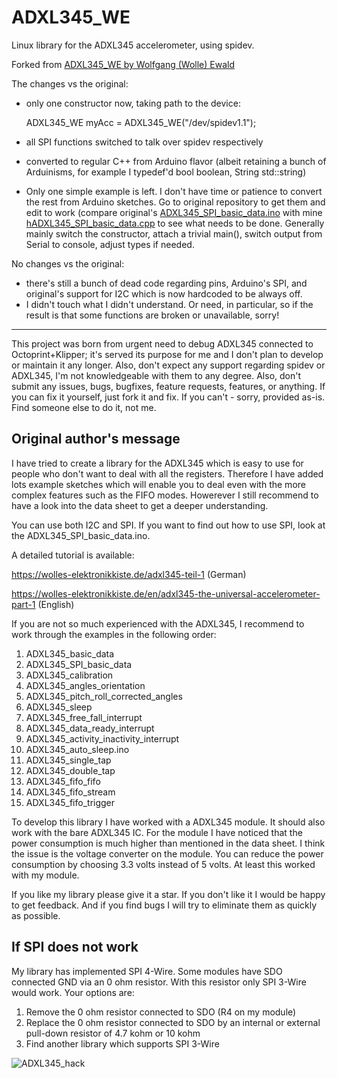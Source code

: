 # ADXL345_WE
Linux library for the ADXL345 accelerometer, using spidev. 

Forked from [ADXL345_WE by Wolfgang (Wolle) Ewald](https://github.com/wollewald/ADXL345_WE)

The changes vs the original:

- only one constructor now, taking path to the device:

    ADXL345_WE myAcc = ADXL345_WE("/dev/spidev1.1");

- all SPI functions switched to talk over spidev respectively
- converted to regular C++ from Arduino flavor (albeit retaining a bunch of Arduinisms, for example I typedef'd bool boolean, String std::string)
- Only one simple example is left. I don't have time or patience to convert the rest from Arduino sketches. Go to original repository to get them and edit to work (compare original's [ADXL345_SPI_basic_data.ino](https://github.com/wollewald/ADXL345_WE/blob/main/examples/ADXL345_SPI_basic_data/ADXL345_SPI_basic_data.ino) with mine [hADXL345_SPI_basic_data.cpp](https://github.com/bwucke/ADXL345_WE/blob/main/examples/ADXL345_basic_data/ADXL345_basic_data.cpp) to see what needs to be done. Generally mainly switch the constructor, attach a trivial main(), switch output from Serial to console, adjust types if needed.

No changes vs the original:

- there's still a bunch of dead code regarding pins, Arduino's SPI, and original's support for I2C which is now hardcoded to be always off.
- I didn't touch what I didn't understand. Or need, in particular, so if the result is that some functions are broken or unavailable, sorry!

---

This project was born from urgent need to debug ADXL345 connected to Octoprint+Klipper; it's served its purpose for me and I don't plan to develop or maintain it any longer. Also, don't expect any support regarding spidev or ADXL345, I'm not knowledgeable with them to any degree. Also, don't submit any issues, bugs, bugfixes, feature requests, features, or anything. If you can fix it yourself, just fork it and fix. If you can't - sorry, provided as-is. Find someone else to do it, not me.

<h2> Original author's message </h2>

I have tried to create a library for the ADXL345 which is easy to use for people who don't want to deal with all the registers. Therefore I have added lots example sketches which will enable you to deal even with the more complex features such as the FIFO modes. Howerever I still recommend to have a look into the data sheet to get a deeper understanding. 

You can use both I2C and SPI. If you want to find out how to use SPI, look at the ADXL345_SPI_basic_data.ino. 

A detailed tutorial is available: 

https://wolles-elektronikkiste.de/adxl345-teil-1  (German)

https://wolles-elektronikkiste.de/en/adxl345-the-universal-accelerometer-part-1  (English) 

If you are not so much experienced with the ADXL345, I recommend to work through the examples in the following order:

1) ADXL345_basic_data
2) ADXL345_SPI_basic_data
3) ADXL345_calibration
4) ADXL345_angles_orientation
5) ADXL345_pitch_roll_corrected_angles
6) ADXL345_sleep
7) ADXL345_free_fall_interrupt
8) ADXL345_data_ready_interrupt
9) ADXL345_activity_inactivity_interrupt
10) ADXL345_auto_sleep.ino
11) ADXL345_single_tap
12) ADXL345_double_tap
13) ADXL345_fifo_fifo
14) ADXL345_fifo_stream
15) ADXL345_fifo_trigger

To develop this library I have worked with a ADXL345 module. It should also work with the bare ADXL345 IC. For the module I have noticed that the power consumption is much higher than mentioned in the data sheet. I think the issue is the voltage converter on the module. You can reduce the power consumption by choosing 3.3 volts instead of 5 volts. At least this worked with my module. 

If you like my library please give it a star. If you don't like it I would be happy to get feedback. And if you find bugs I will try to eliminate them as quickly as possible. 

<h2>If SPI does not work</h2>

My library has implemented SPI 4-Wire. Some modules have SDO connected GND via an 0 ohm resistor. With this resistor only SPI 3-Wire would work. Your options are:

1) Remove the 0 ohm resistor connected to SDO (R4 on my module)
2) Replace the 0 ohm resistor connected to SDO by an internal or external pull-down resistor of 4.7 kohm or 10 kohm
3) Find another library which supports SPI 3-Wire

![ADXL345_hack](https://github.com/wollewald/ADXL345_WE/assets/41305162/2fc39482-70f7-4de1-ac0b-2e27f28ac15e)

